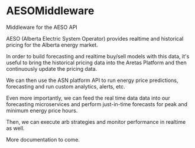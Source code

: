 # AESOMiddleware
Middleware for the AESO API

AESO (Alberta Electric System Operator) provides realtime and historical pricing for the Alberta energy market. 

In order to build forecasting and realtime buy/sell models with this data, it's useful to bring the historical pricing data
into the Aretas Platform and then continuously update the pricing data. 

We can then use the ASN platform API to run energy price predictions, forecasting and run custom analytics, alerts, etc. 

Even more importantly, we can feed the real time data data into our forecasting microservices and perform just-in-time forecasts for peak and minimum energy price hours. 

Then, we can execute arb strategies and monitor performance in realtime as well.

More documentation to come.
